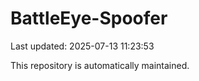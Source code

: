 # BattleEye-Spoofer

Last updated: 2025-07-13 11:23:53

This repository is automatically maintained.
